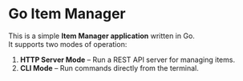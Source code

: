 # Go Item Manager

This is a simple **Item Manager application** written in Go.  
It supports two modes of operation:

1. **HTTP Server Mode** – Run a REST API server for managing items.
2. **CLI Mode** – Run commands directly from the terminal.



